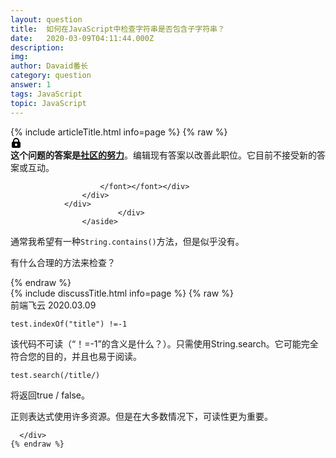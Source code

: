 ```yaml
---
layout: question
title:  如何在JavaScript中检查字符串是否包含子字符串？
date:   2020-03-09T04:11:44.000Z
description:                                                                          ...
img: 
author: Davaid番长
category: question
answer: 1
tags: JavaScript
topic: JavaScript
---
```

<div class="article-root">
  <div class="article">
    {% include articleTitle.html info=page %}
    {% raw %}
    <div class="article-content"><aside class="s-notice s-notice__info js-post-notice mb16" aria-hidden="false" role="status">
            <div class="grid fd-column fw-nowrap"> 
                <div class="grid fw-nowrap">
                        <div class="grid--cell mr8">
                            <svg aria-hidden="true" class="svg-icon iconLock" width="18" height="18" viewBox="0 0 18 18"><path d="M16 9a2 2 0 0 0-2-2V6A5 5 0 0 0 4 6v1a2 2 0 0 0-2 2v6c0 1.1.9 2 2 2h10a2 2 0 0 0 2-2V9zm-7 5a2 2 0 1 1 0-4 2 2 0 0 1 0 4zm3.1-7H5.9V6a3.1 3.1 0 0 1 6.2 0v1z"></path></svg>
                        </div>
                    <div class="grid--cell fl1 lh-lg">
                        <div class="grid--cell fl1 lh-lg">
                            <b><font style="vertical-align: inherit;"><font style="vertical-align: inherit;">这个问题的答案是</font></font><a href="https://stackoverflow.com/help/privileges/edit-community-wiki" data-bitapp="processed"><font style="vertical-align: inherit;"><font style="vertical-align: inherit;">社区的努力</font></font></a></b><font style="vertical-align: inherit;"><font style="vertical-align: inherit;">。</font><font style="vertical-align: inherit;">编辑现有答案以改善此职位。</font><font style="vertical-align: inherit;">它目前不接受新的答案或互动。
                            
                        </font></font></div>
                    </div>
                </div>
                            </div>
                    </aside>
<p><font style="vertical-align: inherit;"><font style="vertical-align: inherit;">通常我希望有一种</font></font><code>String.contains()</code><font style="vertical-align: inherit;"><font style="vertical-align: inherit;">方法，但是似乎没有。</font></font></p>

<p><font style="vertical-align: inherit;"><font style="vertical-align: inherit;">有什么合理的方法来检查？</font></font></p></div>
    {% endraw %}
  </div>

  <div class="discuss-wrapper">
    {% include discussTitle.html info=page %}
    {% raw %}
    <div class="discuss-item">
        <div class="discuss-parent">
          <div class="discuss-meta">
            <span class="discuss-user">前端飞云</span>
            <span class="discuss-time">2020.03.09</span>
          </div>
          <div class="discuss-comment"><pre class="lang-js prettyprint prettyprinted" style=""><code><span class="pln">test</span><span class="pun">.</span><span class="pln">indexOf</span><span class="pun">(</span><span class="str">"title"</span><span class="pun">)</span><span class="pln"> </span><span class="pun">!=-</span><span class="lit">1</span></code></pre>

<p><font style="vertical-align: inherit;"><font style="vertical-align: inherit;">该代码不可读（“！=-1”的含义是什么？）。</font><font style="vertical-align: inherit;">只需使用String.search。</font><font style="vertical-align: inherit;">它可能完全符合您的目的，并且也易于阅读。</font></font></p>

<pre class="lang-js prettyprint prettyprinted" style=""><code><span class="pln">test</span><span class="pun">.</span><span class="pln">search</span><span class="pun">(</span><span class="str">/title/</span><span class="pun">)</span></code></pre>

<p><font style="vertical-align: inherit;"><font style="vertical-align: inherit;">将返回true / false。</font></font></p>

<p><font style="vertical-align: inherit;"><font style="vertical-align: inherit;">正则表达式使用许多资源。</font><font style="vertical-align: inherit;">但是在大多数情况下，可读性更为重要。</font></font></p></div>
        </div>
        
      </div>
    {% endraw %}
  </div>
<div>

